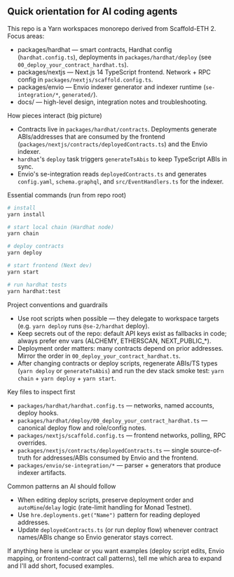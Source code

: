 ## Quick orientation for AI coding agents

This repo is a Yarn workspaces monorepo derived from Scaffold-ETH 2. Focus areas:

- packages/hardhat — smart contracts, Hardhat config (`hardhat.config.ts`), deployments in `packages/hardhat/deploy` (see `00_deploy_your_contract_hardhat.ts`).
- packages/nextjs — Next.js 14 TypeScript frontend. Network + RPC config in `packages/nextjs/scaffold.config.ts`.
- packages/envio — Envio indexer generator and indexer runtime (`se-integration/*`, `generated/`).
- docs/ — high-level design, integration notes and troubleshooting.

How pieces interact (big picture)

- Contracts live in `packages/hardhat/contracts`. Deployments generate ABIs/addresses that are consumed by the frontend (`packages/nextjs/contracts/deployedContracts.ts`) and the Envio indexer.
- `hardhat`'s `deploy` task triggers `generateTsAbis` to keep TypeScript ABIs in sync.
- Envio's se-integration reads `deployedContracts.ts` and generates `config.yaml`, `schema.graphql`, and `src/EventHandlers.ts` for the indexer.

Essential commands (run from repo root)

```bash
# install
yarn install

# start local chain (Hardhat node)
yarn chain

# deploy contracts
yarn deploy

# start frontend (Next dev)
yarn start

# run hardhat tests
yarn hardhat:test
```

Project conventions and guardrails

- Use root scripts when possible — they delegate to workspace targets (e.g. `yarn deploy` runs `@se-2/hardhat` deploy).
- Keep secrets out of the repo: default API keys exist as fallbacks in code; always prefer env vars (ALCHEMY, ETHERSCAN, NEXT_PUBLIC_*).
- Deployment order matters: many contracts depend on prior addresses. Mirror the order in `00_deploy_your_contract_hardhat.ts`.
- After changing contracts or deploy scripts, regenerate ABIs/TS types (`yarn deploy` or `generateTsAbis`) and run the dev stack smoke test: `yarn chain` + `yarn deploy` + `yarn start`.

Key files to inspect first

- `packages/hardhat/hardhat.config.ts` — networks, named accounts, deploy hooks.
- `packages/hardhat/deploy/00_deploy_your_contract_hardhat.ts` — canonical deploy flow and role/config notes.
- `packages/nextjs/scaffold.config.ts` — frontend networks, polling, RPC overrides.
- `packages/nextjs/contracts/deployedContracts.ts` — single source-of-truth for addresses/ABIs consumed by Envio and the frontend.
- `packages/envio/se-integration/*` — parser + generators that produce indexer artifacts.

Common patterns an AI should follow

- When editing deploy scripts, preserve deployment order and `autoMine`/`delay` logic (rate-limit handling for Monad Testnet).
- Use `hre.deployments.get("Name")` pattern for reading deployed addresses.
- Update `deployedContracts.ts` (or run deploy flow) whenever contract names/ABIs change so Envio generator stays correct.

If anything here is unclear or you want examples (deploy script edits, Envio mapping, or frontend-contract call patterns), tell me which area to expand and I'll add short, focused examples.